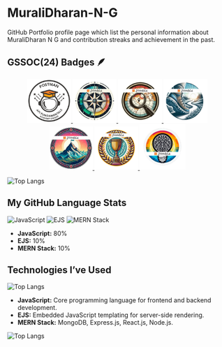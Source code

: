 # MuraliDharan-N-G
GitHub Portfolio profile page which list the personal information about MuraliDharan N G and contribution streaks and achievement in the past.


## GSSOC(24) Badges 🪶
<div style='display:flex; align-items:center; gap: 10px;' align='center'><a href="https://gssoc.girlscript.tech/leaderboard">
<img src="https://raw.githubusercontent.com/girlscript/gssoc-website-new/main/public/badges/postman.png" width="100px" height="100px" />
  <img src="https://github.com/girlscript/gssoc-website-new/blob/main/public/badges/1.png" width="100px" height="100px" />
  <img src="https://github.com/girlscript/gssoc-website-new/blob/main/public/badges/2.png" width="100px" height="100px" />
  <img src="https://github.com/girlscript/gssoc-website-new/blob/main/public/badges/3.png" width="100px" height="100px" />
  <img src="https://github.com/girlscript/gssoc-website-new/blob/main/public/badges/4.png" width="100px" height="100px" />
  <img src="https://github.com/girlscript/gssoc-website-new/blob/main/public/badges/5.png" width="100px" height="100px" />
  <img src="https://github.com/girlscript/gssoc-website-new/blob/main/public/badges/6.png" width="105px" height="105px" /></a>
</div>

![Top Langs](https://github-readme-stats.vercel.app/api/top-langs/?username=MuraliDharan7&layout=compact&hide=html,css,c++)

## My GitHub Language Stats

![JavaScript](https://img.shields.io/badge/JavaScript-80%25-yellow)
![EJS](https://img.shields.io/badge/EJS-10%25-blue)
![MERN Stack](https://img.shields.io/badge/MERN%20Stack-10%25-green)

- **JavaScript:** 80%
- **EJS:** 10%
- **MERN Stack:** 10%
## Technologies I’ve Used

![Top Langs](https://github-readme-stats.vercel.app/api/top-langs/?username=YOUR_GITHUB_USERNAME&layout=compact&hide=html,css,c++)

- **JavaScript:** Core programming language for frontend and backend development.
- **EJS:** Embedded JavaScript templating for server-side rendering.
- **MERN Stack:** MongoDB, Express.js, React.js, Node.js.

![Top Langs](https://github-readme-stats.vercel.app/api/top-langs/?username=YOUR_GITHUB_USERNAME&layout=compact&hide=html,css,c++)

